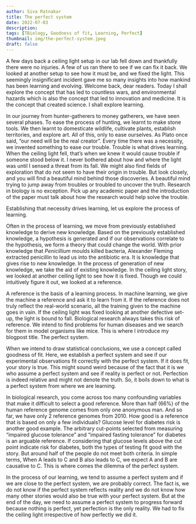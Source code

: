 ```yaml
---
author: Siva Ratnakar
title: The perfect system
date: 2022-07-03
description: 
tags: [TBiology, Goodness of fit, Learning, Perfect]
thumbnail: img/the-perfect-system.jpeg
draft: false
---
```


A few days back a ceiling light setup in our lab fell down and thankfully there were no injuries. A few of us ran there to see if we can fix it back. We looked at another setup to see how it must be, and we fixed the light. This seemingly insignificant incident gave me so many insights into how mankind has been learning and evolving. Welcome back, dear readers. Today I shall explore the concept that has led to countless wars, and environmental hazards which is also the concept that led to innovation and medicine. It is the concept that created science. I shall explore learning.

In our journey from hunter-gatherers to money gatherers, we have seen several phases. To ease the process of hunting, we learnt to make stone tools. We then learnt to domesticate wildlife, cultivate plants, establish territories, and explore art. All of this, only to ease ourselves. As Plato once said, “our need will be the real creator”. Every time there was a necessity, we invented something to ease our trouble. Trouble is what drives learning. When the ceiling light fell, that’s when we knew it would cause trouble if someone stood below it. I never bothered about how and where the light was until I sensed a threat from its fall. We might also find fields of exploration that do not seem to have their origin in trouble. But look closely, and you will find a beautiful mind behind those discoveries. A beautiful mind trying to jump away from troubles or troubled to uncover the truth. Research in biology is no exception. Pick up any academic paper and the introduction of the paper must talk about how the research would help solve the trouble.

Establishing that necessity drives learning, let us explore the process of learning.

Often in the process of learning, we move from previously established knowledge to derive new knowledge. Based on the previously established knowledge, a hypothesis is generated and if our observations correlate to the hypothesis, we form a theory that could change the world. With prior knowledge that _Penicillium_ moulds killed bacteria, Alexander Fleming extracted penicillin to lead us into the antibiotic era. It is knowledge that gives rise to new knowledge. In the process of generation of new knowledge, we take the aid of existing knowledge. In the ceiling light story, we looked at another ceiling light to see how it is fixed. Though we could intuitively figure it out, we looked at a reference.

A reference is the basis of a learning process. In machine learning, we give the machine a reference and ask it to learn from it. If the reference does not truly reflect the real-world scenario, all the training given to the machine goes in vain. If the ceiling light was fixed looking at another defective set-up, the light is bound to fall. Biological research always takes this risk of reference. We intend to find problems for human diseases and we search for them in model organisms like mice. This is where I introduce my blogpost title. The perfect system.

When we intend to draw statistical conclusions, we use a concept called goodness of fit. Here, we establish a perfect system and see if our experimental observations fit correctly with the perfect system. If it does fit, your story is true. This might sound weird because of the fact that it is we who assume a perfect system and see if reality is perfect or not. Perfection is indeed relative and might not denote the truth. So, it boils down to what is a perfect system from where we are learning.

In biological research, you come across too many confounding variables that make it difficult to select a good reference. More than half (66%) of the human reference genome comes from only one anonymous man. And so far, we have only 2 reference genomes from 2010. How good is a reference that is based on only a few individuals? Glucose level for diabetes risk is another good example. The arbitrary cut-points selected from measuring “impaired glucose tolerance” and “impaired fasting tolerance” for diabetes is an arguable reference. If considering that glucose levels above the cut point indicate risk for diabetes, both the types of testing fit good with the story. But around half of the people do not meet both criteria. In simple terms, When A leads to C and B also leads to C, we expect A and B are causative to C. This is where comes the dilemma of the perfect system.

In the process of our learning, we tend to assume a perfect system and if we are close to the perfect system, we are probably correct. The fact is, we do not know if the perfect system reflects reality and we do not know how many other stories would also be true with your perfect system. But at the end of the day, we need to assume a perfect system to progress forward because nothing is perfect, yet perfection is the only reality. We had to fix the ceiling light irrespective of how perfectly we did it.
